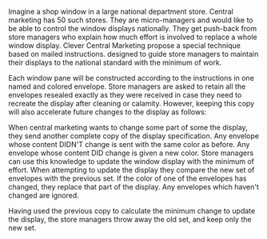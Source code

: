 Imagine a shop window in a large national department store. Central marketing has 50 such stores. They are micro-managers and would like to be able to control the window displays nationally. They get push-back from store managers who explain how much effort is involved to replace a whole window display. Clever Central Marketing propose a special technique based on mailed instructions. designed to guide store managers to maintain their displays to the national standard with the minimum of work.

Each window pane will be constructed according to the instructions in one named and colored envelope. Store managers are asked to retain all the envelopes resealed exactly as they were received in case they need to recreate the display after cleaning or calamity. However, keeping this copy will also accelerate future changes to the display as follows:

When central marketing wants to change some part of some the display, they send another complete copy of the display specification. Any envelope whose content DIDN'T change is sent with the same color as before. Any envelope whose content DID change is given a new color. Store managers can use this knowledge to update the window display with the minimum of effort. When attempting to update the display they compare the new set of envelopes with the previous set. If the color of one of the envelopes has changed, they replace that part of the display. Any envelopes which haven't changed are ignored.

Having used the previous copy to calculate the minimum change to update the display, the store managers throw away the old set, and keep only the new set.
